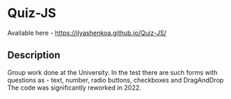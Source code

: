 # Quiz-JS
Available here - https://ilyashenkoa.github.io/Quiz-JS/

## Description
Group work done at the University. In the test there are such forms with questions as - text, number, radio buttons, checkboxes and DragAndDrop
The code was significantly reworked in 2022.
